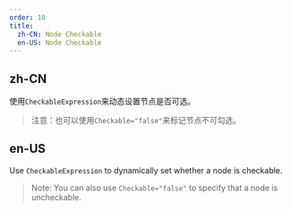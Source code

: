 ```yaml
---
order: 10
title:
  zh-CN: Node Checkable
  en-US: Node Checkable
---
```


## zh-CN

使用`CheckableExpression`来动态设置节点是否可选。
> 注意：也可以使用`Checkable="false"`来标记节点不可勾选。

## en-US

Use `CheckableExpression` to dynamically set whether a node is checkable.
> Note: You can also use `Checkable="false"` to specify that a node is uncheckable.